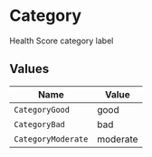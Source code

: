 # Category

Health Score category label


## Values

| Name               | Value              |
| ------------------ | ------------------ |
| `CategoryGood`     | good               |
| `CategoryBad`      | bad                |
| `CategoryModerate` | moderate           |